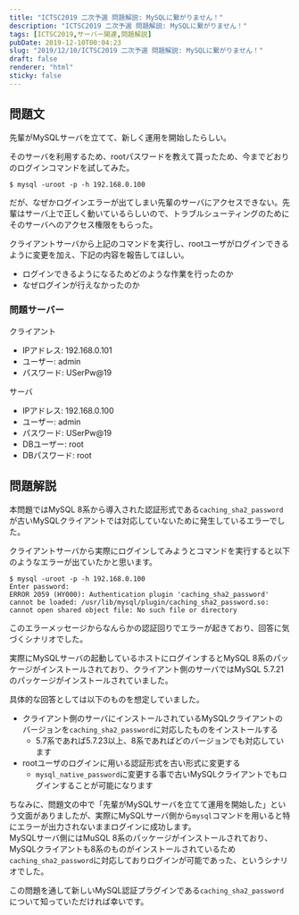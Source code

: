 ```yaml
---
title: "ICTSC2019 二次予選 問題解説: MySQLに繋がりません！"
description: "ICTSC2019 二次予選 問題解説: MySQLに繋がりません！"
tags: [ICTSC2019,サーバー関連,問題解説]
pubDate: 2019-12-10T00:04:23
slug: "2019/12/10/ICTSC2019 二次予選 問題解説: MySQLに繋がりません！"
draft: false
renderer: "html"
sticky: false
---
```



<h2>問題文</h2>



<p>先輩がMySQLサーバを立てて、新しく運用を開始したらしい。</p>



<p>そのサーバを利用するため、rootパスワードを教えて貰ったため、今までどおりのログインコマンドを試してみた。</p>


<div class="wp-block-syntaxhighlighter-code "><pre class="brush: plain; title: ; title: ; notranslate" title=""><code>$ mysql -uroot -p -h 192.168.0.100</code></pre></div>


<p>だが、なぜかログインエラーが出てしまい先輩のサーバにアクセスできない。先輩はサーバ上で正しく動いているらしいので、トラブルシューティングのためにそのサーバへのアクセス権限をもらった。</p>



<p>クライアントサーバから上記のコマンドを実行し、rootユーザがログインできるように変更を加え、下記の内容を報告してほしい。</p>



<ul><li>ログインできるようになるためどのような作業を行ったのか</li><li>なぜログインが行えなかったのか</li></ul>



<h3>問題サーバー</h3>



<p>クライアント</p>



<ul><li>IPアドレス: 192.168.0.101</li><li>ユーザー: admin</li><li>パスワード: USerPw@19</li></ul>



<p>サーバ</p>



<ul><li>IPアドレス: 192.168.0.100</li><li>ユーザー: admin</li><li>パスワード: USerPw@19</li><li>DBユーザー: root</li><li>DBパスワード: root</li></ul>



<h2>問題解説</h2>



<p>本問題ではMySQL 8系から導入された認証形式である<code>caching_sha2_password</code>が古いMySQLクライアントでは対応していないために発生しているエラーでした。</p>



<p>クライアントサーバから実際にログインしてみようとコマンドを実行すると以下のようなエラーが出ていたかと思います。</p>


<div class="wp-block-syntaxhighlighter-code "><pre class="brush: plain; title: ; title: ; notranslate" title=""><code>$ mysql -uroot -p -h 192.168.0.100
Enter password:
ERROR 2059 (HY000): Authentication plugin 'caching_sha2_password' cannot be loaded: /usr/lib/mysql/plugin/caching_sha2_password.so: cannot open shared object file: No such file or directory</code></pre></div>


<p>このエラーメッセージからなんらかの認証回りでエラーが起きており、回答に気づくシナリオでした。</p>



<p>実際にMySQLサーバの起動しているホストにログインするとMySQL 8系のパッケージがインストールされており、クライアント側のサーバではMySQL 5.7.21のパッケージがインストールされていました。</p>



<p>具体的な回答としては以下のものを想定していました。</p>



<ul><li>クライアント側のサーバにインストールされているMySQLクライアントのバージョンを<code>caching_sha2_password</code>に対応したものをインストールする<ul><li>5.7系であれば5.7.23以上、8系であればどのバージョンでも対応しています</li></ul></li><li>rootユーザのログインに用いる認証形式を古い形式に変更する<ul><li><code>mysql_native_password</code>に変更する事で古いMySQLクライアントでもログインすることが可能になります</li></ul></li></ul>



<p>ちなみに、問題文の中で「先輩がMySQLサーバを立てて運用を開始した」という文面がありましたが、実際にMySQLサーバ側から<code>mysql</code>コマンドを用いると特にエラーが出力されないままログインに成功します。<br>
MySQLサーバ側にはMuSQL 8系のパッケージがインストールされており、MySQLクライアントも8系のものがインストールされているため<code>caching_sha2_password</code>に対応しておりログインが可能であった、というシナリオでした。</p>



<p>この問題を通して新しいMySQL認証プラグインである<code>caching_sha2_password</code>について知っていただければ幸いです。</p>
